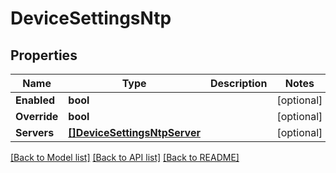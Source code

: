 # DeviceSettingsNtp

## Properties

Name | Type | Description | Notes
------------ | ------------- | ------------- | -------------
**Enabled** | **bool** |  | [optional] 
**Override** | **bool** |  | [optional] 
**Servers** | [**[]DeviceSettingsNtpServer**](device_settings_ntp_server.md) |  | [optional] 

[[Back to Model list]](../README.md#documentation-for-models) [[Back to API list]](../README.md#documentation-for-api-endpoints) [[Back to README]](../README.md)


